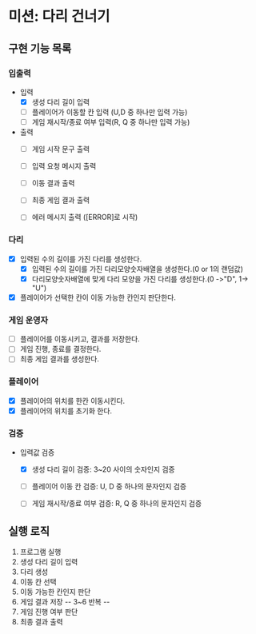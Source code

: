 # 미션: 다리 건너기

## 구현 기능 목록

### 입출력
- 입력
    - [X] 생성 다리 길이 입력
    - [ ] 플레이어가 이동할 칸 입력 (U,D 중 하나만 입력 가능)
    - [ ] 게임 재시작/종료 여부 입력(R, Q 중 하나만 입력 가능)

- 출력
    - [ ] 게임 시작 문구 출력
    - [ ] 입력 요청 메시지 출력
    - [ ] 이동 결과 출력
    - [ ] 최종 게임 결과 출력
    - [ ] 에러 메시지 출력 ([ERROR]로 시작)


### 다리
- [X] 입력된 수의 길이를 가진 다리를 생성한다.
  - [X] 입력된 수의 길이를 가진 다리모양숫자배열을 생성한다.(0 or 1의 랜덤값)
  - [X] 다리모양숫자배열에 맞게 다리 모양을 가진 다리를 생성한다.(0 ->"D", 1-> "U")
- [X] 플레이어가 선택한 칸이 이동 가능한 칸인지 판단한다.

### 게임 운영자
- [ ] 플레이어를 이동시키고, 결과를 저장한다.
- [ ] 게임 진행, 종료를 결정한다.
- [ ] 최종 게임 결과를 생성한다.

### 플레이어
- [X] 플레이어의 위치를 한칸 이동시킨다.
- [X] 플레이어의 위치를 초기화 한다.

### 검증
- 입력값 검증
    - [X] 생성 다리 길이 검증: 3~20 사이의 숫자인지 검증
    - [ ] 플레이어 이동 칸 검증: U, D 중 하나의 문자인지 검증
    - [ ] 게임 재시작/종료 여부 검증: R, Q 중 하나의 문자인지 검증



## 실행 로직

1. 프로그램 실행
2. 생성 다리 길이 입력
3. 다리 생성
4. 이동 칸 선택
5. 이동 가능한 칸인지 판단
6. 게임 결과 저장  -- 3~6 반복 --
7. 게임 진행 여부 판단
8. 최종 결과 출력
